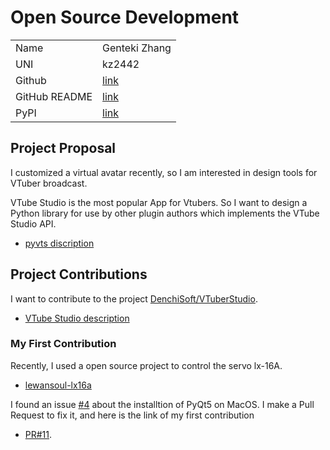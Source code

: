 # Open Source Development
|  |  |
|--|--|
|Name | Genteki Zhang|
|UNI | kz2442|
|Github | [link](https://github.com/Genteki)|
| GitHub README | [link](https://github.com/Genteki/Genteki/blob/main/README.md) |
| PyPI | [link](https://pypi.org/user/Genteki)|


## Project Proposal

I customized a virtual avatar recently, so I am interested in design tools for VTuber broadcast.

VTube Studio is the most popular App for Vtubers. So I want to design a Python library for use by other plugin authors which implements the VTube Studio API.

* [pyvts discription](https://github.com/Genteki/project-proposals-s2023/blob/hw1-kz2442/projects/python/pyvts.md)


## Project Contributions

I want to contribute to the project [DenchiSoft/VTuberStudio](https://github.com/DenchiSoft/VTubeStudio).

* [VTube Studio description](https://github.com/Genteki/project-proposals-s2023/blob/hw1-kz2442/projects/python/vtuberstudio.md)

### My First Contribution
Recently, I used a open source project to control the servo lx-16A.
* [lewansoul-lx16a](https://github.com/maximkulkin/lewansoul-lx16a)
  
I found an issue [#4](https://github.com/maximkulkin/lewansoul-lx16a/issues/4) about the installtion of PyQt5 on MacOS. I make a Pull Request to fix it, and here is the link of my  first contribution 
* [PR#11](https://github.com/maximkulkin/lewansoul-lx16a/pull/11).
